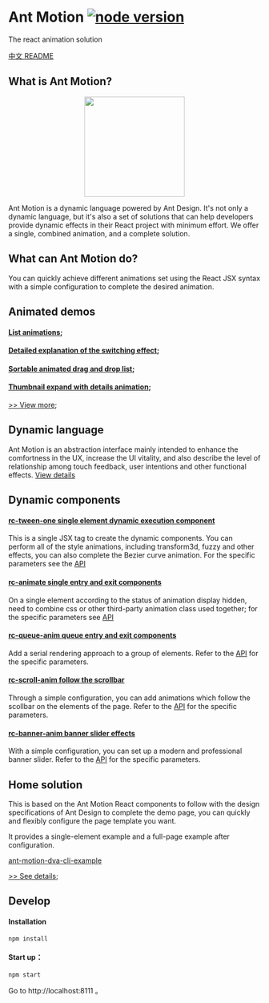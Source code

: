 # Ant Motion [![node version][node-image]][node-url]
[node-image]: https://img.shields.io/badge/node.js-%3E=_0.10-green.svg?style=flat-square
[node-url]: http://nodejs.org/download/

The react animation solution

[中文 README](https://github.com/ant-design/ant-motion/blob/master/README.cn.md)

## What is Ant Motion?
<p align="center">
  <a href="http://motion.and.design">
    <img width="200" src="https://zos.alipayobjects.com/rmsportal/TOXWfHIUGHvZIyb.svg"/>
  </a>
</p>

Ant Motion is a dynamic language powered by Ant Design. It's not only a dynamic language, but it's also a set of solutions that can help developers provide dynamic effects in their React project with minimum effort. We offer a single, combined animation, and a complete solution.


## What can Ant Motion do?

You can quickly achieve different animations set using the React JSX syntax with a simple configuration to complete the desired animation.

## Animated demos
#### [List animations](http://motion.ant.design/exhibition/demo/list-anim);
#### [Detailed explanation of the switching effect](http://motion.ant.design/exhibition/demo/detail-switch);
#### [Sortable animated drag and drop list](http://motion.ant.design/exhibition/demo/list-sort);
#### [Thumbnail expand with details animation](http://motion.ant.design/exhibition/demo/pic-details-anim);
[>> View more](http://motion.ant.design/exhibition/);

## Dynamic language
Ant Motion is an abstraction interface mainly intended to enhance the comfortness in the UX, increase the UI vitality, and also describe the level of relationship among touch feedback, user intentions and other functional effects. [View details](http://motion.ant.design/language/basic)

## Dynamic components
#### [rc-tween-one single element dynamic execution component](http://motion.ant.design/components/tween-one)
This is a single JSX tag to create the dynamic components. You can perform all of the style animations, including transform3d, fuzzy and other effects, you can also complete the Bezier curve animation. For the specific parameters see the [API](http://motion.ant.design/api/tween-one)

#### [rc-animate single entry and exit components](http://motion.ant.design/components/animate)
On a single element according to the status of animation display hidden, need to combine css or other third-party animation class used together; for the specific parameters see [API](http://motion.ant.design/api/animate)

#### [rc-queue-anim queue entry and exit components](http://motion.ant.design/components/queue-anim)
Add a serial rendering approach to a group of elements. Refer to the [API](http://motion.ant.design/api/queue-anim) for the specific parameters.

#### [rc-scroll-anim follow the scrollbar](http://motion.ant.design/components/scroll-anim)
Through a simple configuration, you can add animations which follow the scollbar on the elements of the page. Refer to the [API](http://motion.ant.design/api/scroll-anim) for the specific parameters.

####  [rc-banner-anim banner slider effects](http://motion.ant.design/components/banner-anim)
With a simple configuration, you can set up a modern and professional banner slider. Refer to the [API](http://motion.ant.design/api/banner-anim) for the specific parameters.

## Home solution

This is based on the Ant Motion React components to follow with the design specifications of Ant Design to complete the demo page, you can quickly and flexibly configure the page template you want.

It provides a single-element example and a full-page example after configuration.

[ant-motion-dva-cli-example](https://github.com/ant-motion/ant-motion-dva-cli-example)

[>> See details](http://t.cn/RIGA89W);


## Develop

#### Installation

```
npm install
```
#### Start up：

```
npm start
```

Go to  http://localhost:8111 。

